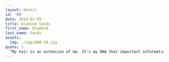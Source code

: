 ```yaml
---
layout: detail
id: '09'
date: 2019-01-09
title: Diamond Sands
first_name: Diamond
last_name: Sands
assets:
  img: ./img/000-10.jpg
quote: |
  “My hair is an extension of me. It's my DNA that important information of my experiences, feelings, and thoughts are stored"
---
```

